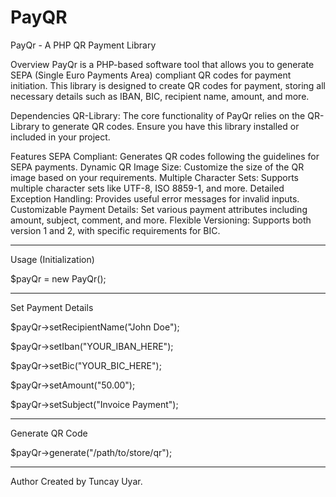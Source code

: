 # PayQR
PayQr - A PHP QR Payment Library


Overview
PayQr is a PHP-based software tool that allows you to generate SEPA (Single Euro Payments Area) compliant QR codes for payment initiation. This library is designed to create QR codes for payment, storing all necessary details such as IBAN, BIC, recipient name, amount, and more.

Dependencies
QR-Library: The core functionality of PayQr relies on the QR-Library to generate QR codes. Ensure you have this library installed or included in your project.

Features
SEPA Compliant: Generates QR codes following the guidelines for SEPA payments.
Dynamic QR Image Size: Customize the size of the QR image based on your requirements.
Multiple Character Sets: Supports multiple character sets like UTF-8, ISO 8859-1, and more.
Detailed Exception Handling: Provides useful error messages for invalid inputs.
Customizable Payment Details: Set various payment attributes including amount, subject, comment, and more.
Flexible Versioning: Supports both version 1 and 2, with specific requirements for BIC.

_____________________________________________________________

Usage (Initialization)

$payQr = new PayQr();
  
_____________________________________________________________

Set Payment Details
   
$payQr->setRecipientName("John Doe");
  
$payQr->setIban("YOUR_IBAN_HERE");
  
$payQr->setBic("YOUR_BIC_HERE");
  
$payQr->setAmount("50.00");
  
$payQr->setSubject("Invoice Payment");

_____________________________________________________________

Generate QR Code
   
$payQr->generate("/path/to/store/qr");
  
_____________________________________________________________

Author
Created by Tuncay Uyar.

